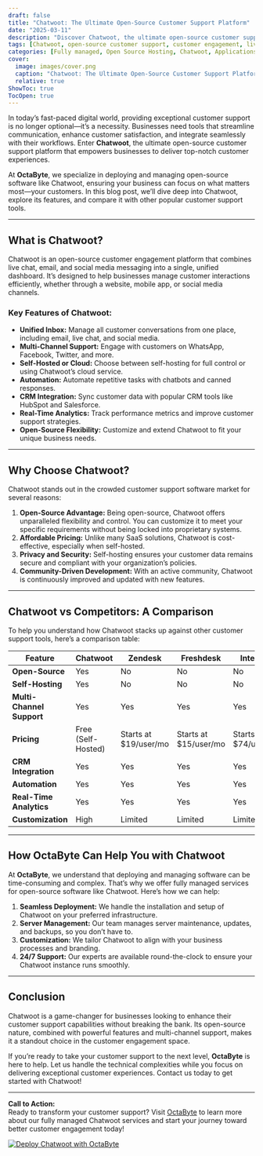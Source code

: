 ```yaml
---
draft: false
title: "Chatwoot: The Ultimate Open-Source Customer Support Platform"
date: "2025-03-11"
description: "Discover Chatwoot, the ultimate open-source customer support platform that revolutionizes how businesses manage customer interactions. Learn how Chatwoot compares to other tools, its key features, and why it’s the perfect choice for your business."
tags: [Chatwoot, open-source customer support, customer engagement, live chat software, open-source helpdesk, Chatwoot vs competitors, customer support tools, self-hosted customer support, OctaByte managed services]
categories: [Fully managed, Open Source Hosting, Chatwoot, Applications, Live Chat]
cover:
  image: images/cover.png
  caption: "Chatwoot: The Ultimate Open-Source Customer Support Platform"
  relative: true
ShowToc: true
TocOpen: true
---
```



In today’s fast-paced digital world, providing exceptional customer support is no longer optional—it’s a necessity. Businesses need tools that streamline communication, enhance customer satisfaction, and integrate seamlessly with their workflows. Enter **Chatwoot**, the ultimate open-source customer support platform that empowers businesses to deliver top-notch customer experiences.

At **OctaByte**, we specialize in deploying and managing open-source software like Chatwoot, ensuring your business can focus on what matters most—your customers. In this blog post, we’ll dive deep into Chatwoot, explore its features, and compare it with other popular customer support tools.

---

## What is Chatwoot?

Chatwoot is an open-source customer engagement platform that combines live chat, email, and social media messaging into a single, unified dashboard. It’s designed to help businesses manage customer interactions efficiently, whether through a website, mobile app, or social media channels.

### Key Features of Chatwoot:
- **Unified Inbox:** Manage all customer conversations from one place, including email, live chat, and social media.
- **Multi-Channel Support:** Engage with customers on WhatsApp, Facebook, Twitter, and more.
- **Self-Hosted or Cloud:** Choose between self-hosting for full control or using Chatwoot’s cloud service.
- **Automation:** Automate repetitive tasks with chatbots and canned responses.
- **CRM Integration:** Sync customer data with popular CRM tools like HubSpot and Salesforce.
- **Real-Time Analytics:** Track performance metrics and improve customer support strategies.
- **Open-Source Flexibility:** Customize and extend Chatwoot to fit your unique business needs.

---

## Why Choose Chatwoot?

Chatwoot stands out in the crowded customer support software market for several reasons:

1. **Open-Source Advantage:** Being open-source, Chatwoot offers unparalleled flexibility and control. You can customize it to meet your specific requirements without being locked into proprietary systems.
2. **Affordable Pricing:** Unlike many SaaS solutions, Chatwoot is cost-effective, especially when self-hosted.
3. **Privacy and Security:** Self-hosting ensures your customer data remains secure and compliant with your organization’s policies.
4. **Community-Driven Development:** With an active community, Chatwoot is continuously improved and updated with new features.

---

## Chatwoot vs Competitors: A Comparison

To help you understand how Chatwoot stacks up against other customer support tools, here’s a comparison table:

| Feature                | Chatwoot               | Zendesk               | Freshdesk             | Intercom              |
|------------------------|------------------------|-----------------------|-----------------------|-----------------------|
| **Open-Source**        | Yes                    | No                    | No                    | No                    |
| **Self-Hosting**       | Yes                    | No                    | No                    | No                    |
| **Multi-Channel Support** | Yes                  | Yes                   | Yes                   | Yes                   |
| **Pricing**            | Free (Self-Hosted)     | Starts at $19/user/mo | Starts at $15/user/mo | Starts at $74/user/mo |
| **CRM Integration**    | Yes                    | Yes                   | Yes                   | Yes                   |
| **Automation**         | Yes                    | Yes                   | Yes                   | Yes                   |
| **Real-Time Analytics**| Yes                    | Yes                   | Yes                   | Yes                   |
| **Customization**      | High                   | Limited               | Limited               | Limited               |

---

## How OctaByte Can Help You with Chatwoot

At **OctaByte**, we understand that deploying and managing software can be time-consuming and complex. That’s why we offer fully managed services for open-source software like Chatwoot. Here’s how we can help:

1. **Seamless Deployment:** We handle the installation and setup of Chatwoot on your preferred infrastructure.
2. **Server Management:** Our team manages server maintenance, updates, and backups, so you don’t have to.
3. **Customization:** We tailor Chatwoot to align with your business processes and branding.
4. **24/7 Support:** Our experts are available round-the-clock to ensure your Chatwoot instance runs smoothly.

---

## Conclusion

Chatwoot is a game-changer for businesses looking to enhance their customer support capabilities without breaking the bank. Its open-source nature, combined with powerful features and multi-channel support, makes it a standout choice in the customer engagement space.

If you’re ready to take your customer support to the next level, **OctaByte** is here to help. Let us handle the technical complexities while you focus on delivering exceptional customer experiences. Contact us today to get started with Chatwoot!

---

**Call to Action:**  
Ready to transform your customer support? Visit [OctaByte](https://octabyte.io) to learn more about our fully managed Chatwoot services and start your journey toward better customer engagement today!

[![Deploy Chatwoot with OctaByte](/images/deploy-on-octabyte.png)](https://octabyte.io/fully-managed-open-source-services/applications/live-chat/chatwoot)
